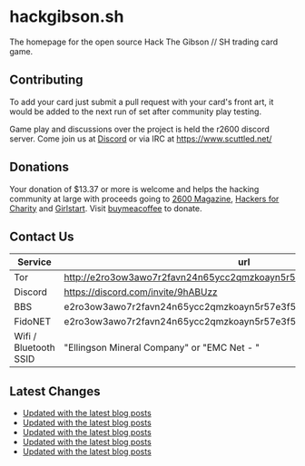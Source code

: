 # hackgibson.sh
The homepage for the open source Hack The Gibson // SH trading card game.


## Contributing

To add your card just submit a pull request with your card's front art, it would be added to the next run of set after community play testing.

Game play and discussions over the project is held the r2600 discord server. Come join us at [Discord](https://discord.com/invite/9hABUzz) or via IRC at https://www.scuttled.net/


## Donations

Your donation of $13.37 or more is welcome and helps the hacking community at large with proceeds going to [2600 Magazine](https://2600.com/), [Hackers for Charity](https://hackersforcharity.org) and [Girlstart](https://girlstart.org).  Visit [buymeacoffee](https://www.buymeacoffee.com/hackgibson.sh) to donate.


## Contact Us

Service | url
-|-
Tor | http://e2ro3ow3awo7r2favn24n65ycc2qmzkoayn5r57e3f56nvjwdcgg32ad.onion
Discord | https://discord.com/invite/9hABUzz
BBS | e2ro3ow3awo7r2favn24n65ycc2qmzkoayn5r57e3f56nvjwdcgg32ad.onion:23
FidoNET | e2ro3ow3awo7r2favn24n65ycc2qmzkoayn5r57e3f56nvjwdcgg32ad.onion:24554
Wifi / Bluetooth SSID | "Ellingson Mineral Company" or "EMC Net - <fidonet address>"

## Latest Changes
<!-- BLOG-POST-LIST:START -->
- [Updated with the latest blog posts](https://github.com/DFW2600/hackgibson.sh/commit/635f0f95c2c3adb3027d608801c7d01eff04cf3f)
- [Updated with the latest blog posts](https://github.com/DFW2600/hackgibson.sh/commit/929ca5c5ba2d2be94785944bff208b1ca8424db5)
- [Updated with the latest blog posts](https://github.com/DFW2600/hackgibson.sh/commit/01defb770f7aa8e381797d985f0aeb4958ae8298)
- [Updated with the latest blog posts](https://github.com/DFW2600/hackgibson.sh/commit/105ff8baaf8a288fe72993e670604897af6b1db4)
- [Updated with the latest blog posts](https://github.com/DFW2600/hackgibson.sh/commit/7188b43e81a10155cf71cf001c03b58a848d4856)
<!-- BLOG-POST-LIST:END -->
